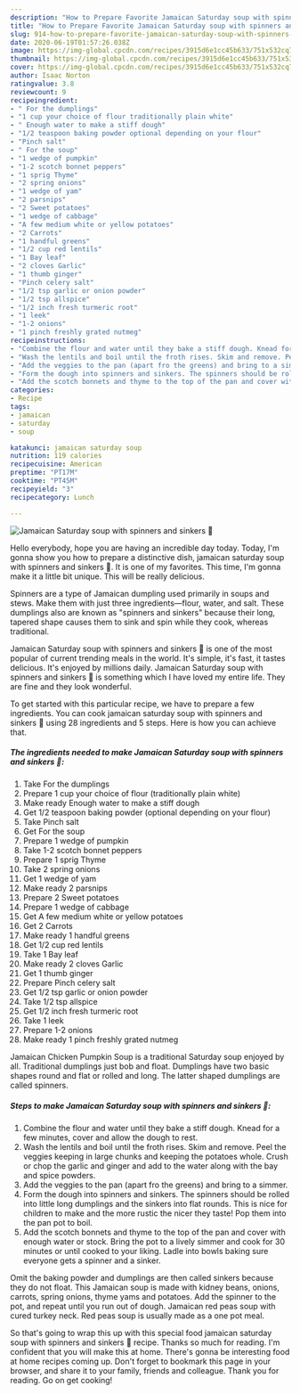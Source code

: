 ```yaml
---
description: "How to Prepare Favorite Jamaican Saturday soup with spinners and sinkers 🌱"
title: "How to Prepare Favorite Jamaican Saturday soup with spinners and sinkers 🌱"
slug: 914-how-to-prepare-favorite-jamaican-saturday-soup-with-spinners-and-sinkers
date: 2020-06-19T01:57:26.038Z
image: https://img-global.cpcdn.com/recipes/3915d6e1cc45b633/751x532cq70/jamaican-saturday-soup-with-spinners-and-sinkers-🌱-recipe-main-photo.jpg
thumbnail: https://img-global.cpcdn.com/recipes/3915d6e1cc45b633/751x532cq70/jamaican-saturday-soup-with-spinners-and-sinkers-🌱-recipe-main-photo.jpg
cover: https://img-global.cpcdn.com/recipes/3915d6e1cc45b633/751x532cq70/jamaican-saturday-soup-with-spinners-and-sinkers-🌱-recipe-main-photo.jpg
author: Isaac Norton
ratingvalue: 3.8
reviewcount: 9
recipeingredient:
- " For the dumplings"
- "1 cup your choice of flour traditionally plain white"
- " Enough water to make a stiff dough"
- "1/2 teaspoon baking powder optional depending on your flour"
- "Pinch salt"
- " For the soup"
- "1 wedge of pumpkin"
- "1-2 scotch bonnet peppers"
- "1 sprig Thyme"
- "2 spring onions"
- "1 wedge of yam"
- "2 parsnips"
- "2 Sweet potatoes"
- "1 wedge of cabbage"
- "A few medium white or yellow potatoes"
- "2 Carrots"
- "1 handful greens"
- "1/2 cup red lentils"
- "1 Bay leaf"
- "2 cloves Garlic"
- "1 thumb ginger"
- "Pinch celery salt"
- "1/2 tsp garlic or onion powder"
- "1/2 tsp allspice"
- "1/2 inch fresh turmeric root"
- "1 leek"
- "1-2 onions"
- "1 pinch freshly grated nutmeg"
recipeinstructions:
- "Combine the flour and water until they bake a stiff dough. Knead for a few minutes, cover and allow the dough to rest."
- "Wash the lentils and boil until the froth rises. Skim and remove. Peel the veggies keeping in large chunks and keeping the potatoes whole. Crush or chop the garlic and ginger and add to the water along with the bay and spice powders."
- "Add the veggies to the pan (apart fro the greens) and bring to a simmer."
- "Form the dough into spinners and sinkers. The spinners should be rolled into little long dumplings and the sinkers into flat rounds. This is nice for children to make and the more rustic the nicer they taste! Pop them into the pan pot to boil."
- "Add the scotch bonnets and thyme to the top of the pan and cover with enough water or stock. Bring the pot to a lively simmer and cook for 30 minutes or until cooked to your liking. Ladle into bowls baking sure everyone gets a spinner and a sinker."
categories:
- Recipe
tags:
- jamaican
- saturday
- soup

katakunci: jamaican saturday soup 
nutrition: 119 calories
recipecuisine: American
preptime: "PT17M"
cooktime: "PT45M"
recipeyield: "3"
recipecategory: Lunch

---
```



![Jamaican Saturday soup with spinners and sinkers 🌱](https://img-global.cpcdn.com/recipes/3915d6e1cc45b633/751x532cq70/jamaican-saturday-soup-with-spinners-and-sinkers-🌱-recipe-main-photo.jpg)

Hello everybody, hope you are having an incredible day today. Today, I'm gonna show you how to prepare a distinctive dish, jamaican saturday soup with spinners and sinkers 🌱. It is one of my favorites. This time, I'm gonna make it a little bit unique. This will be really delicious.

Spinners are a type of Jamaican dumpling used primarily in soups and stews. Make them with just three ingredients—flour, water, and salt. These dumplings also are known as &#34;spinners and sinkers&#34; because their long, tapered shape causes them to sink and spin while they cook, whereas traditional.

Jamaican Saturday soup with spinners and sinkers 🌱 is one of the most popular of current trending meals in the world. It's simple, it's fast, it tastes delicious. It's enjoyed by millions daily. Jamaican Saturday soup with spinners and sinkers 🌱 is something which I have loved my entire life. They are fine and they look wonderful.


To get started with this particular recipe, we have to prepare a few ingredients. You can cook jamaican saturday soup with spinners and sinkers 🌱 using 28 ingredients and 5 steps. Here is how you can achieve that.

<!--inarticleads1-->

##### The ingredients needed to make Jamaican Saturday soup with spinners and sinkers 🌱:

1. Take  For the dumplings
1. Prepare 1 cup your choice of flour (traditionally plain white)
1. Make ready  Enough water to make a stiff dough
1. Get 1/2 teaspoon baking powder (optional depending on your flour)
1. Take Pinch salt
1. Get  For the soup
1. Prepare 1 wedge of pumpkin
1. Take 1-2 scotch bonnet peppers
1. Prepare 1 sprig Thyme
1. Take 2 spring onions
1. Get 1 wedge of yam
1. Make ready 2 parsnips
1. Prepare 2 Sweet potatoes
1. Prepare 1 wedge of cabbage
1. Get A few medium white or yellow potatoes
1. Get 2 Carrots
1. Make ready 1 handful greens
1. Get 1/2 cup red lentils
1. Take 1 Bay leaf
1. Make ready 2 cloves Garlic
1. Get 1 thumb ginger
1. Prepare Pinch celery salt
1. Get 1/2 tsp garlic or onion powder
1. Take 1/2 tsp allspice
1. Get 1/2 inch fresh turmeric root
1. Take 1 leek
1. Prepare 1-2 onions
1. Make ready 1 pinch freshly grated nutmeg


Jamaican Chicken Pumpkin Soup is a traditional Saturday soup enjoyed by all. Traditional dumplings just bob and float. Dumplings have two basic shapes round and flat or rolled and long. The latter shaped dumplings are called spinners. 

<!--inarticleads2-->

##### Steps to make Jamaican Saturday soup with spinners and sinkers 🌱:

1. Combine the flour and water until they bake a stiff dough. Knead for a few minutes, cover and allow the dough to rest.
1. Wash the lentils and boil until the froth rises. Skim and remove. Peel the veggies keeping in large chunks and keeping the potatoes whole. Crush or chop the garlic and ginger and add to the water along with the bay and spice powders.
1. Add the veggies to the pan (apart fro the greens) and bring to a simmer.
1. Form the dough into spinners and sinkers. The spinners should be rolled into little long dumplings and the sinkers into flat rounds. This is nice for children to make and the more rustic the nicer they taste! Pop them into the pan pot to boil.
1. Add the scotch bonnets and thyme to the top of the pan and cover with enough water or stock. Bring the pot to a lively simmer and cook for 30 minutes or until cooked to your liking. Ladle into bowls baking sure everyone gets a spinner and a sinker.


Omit the baking powder and dumplings are then called sinkers because they do not float. This Jamaican soup is made with kidney beans, onions, carrots, spring onions, thyme yams and potatoes. Add the spinner to the pot, and repeat until you run out of dough. Jamaican red peas soup with cured turkey neck. Red peas soup is usually made as a one pot meal. 

So that's going to wrap this up with this special food jamaican saturday soup with spinners and sinkers 🌱 recipe. Thanks so much for reading. I'm confident that you will make this at home. There's gonna be interesting food at home recipes coming up. Don't forget to bookmark this page in your browser, and share it to your family, friends and colleague. Thank you for reading. Go on get cooking!
